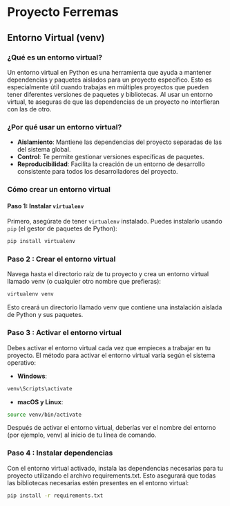 # Proyecto Ferremas

## Entorno Virtual (venv)

### ¿Qué es un entorno virtual?

Un entorno virtual en Python es una herramienta que ayuda a mantener dependencias y paquetes aislados para un proyecto específico. Esto es especialmente útil cuando trabajas en múltiples proyectos que pueden tener diferentes versiones de paquetes y bibliotecas. Al usar un entorno virtual, te aseguras de que las dependencias de un proyecto no interfieran con las de otro.

### ¿Por qué usar un entorno virtual?

- **Aislamiento**: Mantiene las dependencias del proyecto separadas de las del sistema global.
- **Control**: Te permite gestionar versiones específicas de paquetes.
- **Reproducibilidad**: Facilita la creación de un entorno de desarrollo consistente para todos los desarrolladores del proyecto.

### Cómo crear un entorno virtual

#### Paso 1: Instalar `virtualenv`

Primero, asegúrate de tener `virtualenv` instalado. Puedes instalarlo usando `pip` (el gestor de paquetes de Python):

```sh
pip install virtualenv

```
### Paso 2 : Crear el entorno virtual

Navega hasta el directorio raíz de tu proyecto y crea un entorno virtual llamado venv (o cualquier otro nombre que prefieras):

```sh
virtualenv venv

```

Esto creará un directorio llamado venv que contiene una instalación aislada de Python y sus paquetes.

### Paso 3 : Activar el entorno virtual

Debes activar el entorno virtual cada vez que empieces a trabajar en tu proyecto. El método para activar el entorno virtual varía según el sistema operativo:

- **Windows**:
```sh
venv\Scripts\activate

```

- **macOS y Linux**:
```sh
source venv/bin/activate

```
Después de activar el entorno virtual, deberías ver el nombre del entorno (por ejemplo, venv) al inicio de tu línea de comando.

### Paso 4 : Instalar dependencias

Con el entorno virtual activado, instala las dependencias necesarias para tu proyecto utilizando el archivo requirements.txt. Esto asegurará que todas las bibliotecas necesarias estén presentes en el entorno virtual:

```sh
pip install -r requirements.txt

```